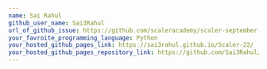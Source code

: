 ```yaml
---
name: Sai Rahul
github_user_name: Sai3Rahul
url_of_github_issue: https://github.com/scaleracademy/scaler-september-open-source-challenge/issues/166
your_favroite_programming_language: Python
your_hosted_github_pages_link: https://sai3rahul.github.io/Scaler-22/
your_hosted_github_pages_repository_link: https://github.com/Sai3Rahul/Scaler-22
---
```

